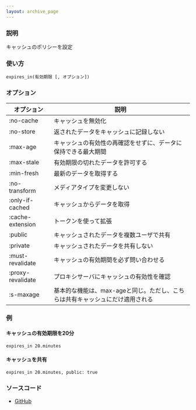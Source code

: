 ```yaml
---
layout: archive_page
---
```

### 説明
キャッシュのポリシーを設定

### 使い方
    expires_in(有効期限 [, オプション])

### オプション

オプション             | 説明
----------------- | ------------------------------------------
:no-cache         | キャッシュを無効化
:no-store         | 返されたデータをキャッシュに記録しない
:max-age          | キャッシュの有効性の再確認をせずに、データに保持できる最大期間
:max-stale        | 有効期限の切れたデータを許可する
:min-fresh        | 最新のデータを取得する
:no-transform     | メディアタイプを変更しない
:only-if-cached   | キャッシュからデータを取得
:cache-extension  | トークンを使って拡張
:public           | キャッシュされたデータを複数ユーザで共有
:private          | キャッシュされたデータを共有しない
:must-revalidate  | キャッシュの有効期間を必ず問い合わせる
:proxy-revalidate | プロキシサーバにキャッシュの有効性を確認
:s-maxage         | 基本的な機能は、max-ageと同じ。ただし、こちらは共有キャッシュにだけ適用される

### 例
#### キャッシュの有効期限を20分
    expires_in 20.minutes

#### キャッシュを共有
    expires_in 20.minutes, public: true

### ソースコード
* [GitHub](https://github.com/rails/rails/blob/ac30e389ecfa0e26e3d44c1eda8488ddf63b3ecc/actionpack/lib/action_controller/metal/conditional_get.rb#L234)